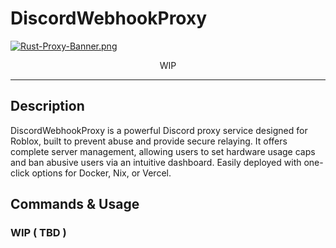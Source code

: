 # DiscordWebhookProxy
[![Rust-Proxy-Banner.png](https://i.postimg.cc/Pq6cbg7T/Rust-Proxy-Banner.png)](https://postimg.cc/FfLDNBmB)
<p align="center">
	WIP
</p>

---

## Description
DiscordWebhookProxy is a powerful Discord proxy service designed for Roblox, built to prevent abuse and provide secure relaying. It offers complete server management, allowing users to set hardware usage caps and ban abusive users via an intuitive dashboard. Easily deployed with one-click options for Docker, Nix, or Vercel.

## Commands & Usage

### WIP ( TBD )